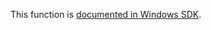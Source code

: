 This function is [documented in Windows SDK](https://learn.microsoft.com/en-us/windows/win32/secauthz/ntcomparetokens).
